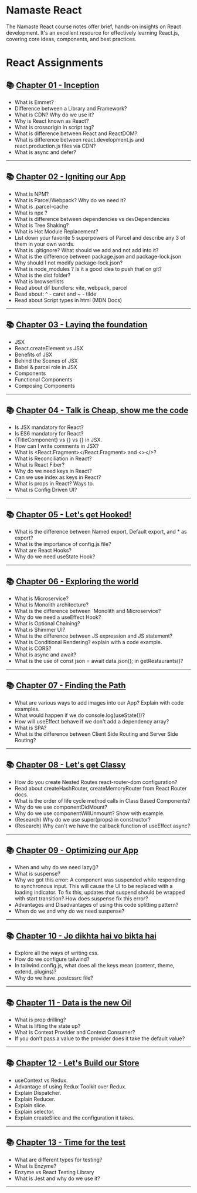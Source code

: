 # Namaste React

The Namaste React course notes offer brief, hands-on insights on React development. It's an excellent resource for effectively learning React.js, covering core ideas, components, and best practices.

# React Assignments

## 📚 [Chapter 01 - Inception](https://github.com/Phogat007/React/tree/main/Chapter%20-%2001%20-%20Inception)
- What is Emmet?
- Difference between a Library and Framework?
- What is CDN? Why do we use it?
- Why is React known as React?
- What is crossorigin in script tag?
- What is difference between React and ReactDOM?
- What is difference between react.development.js and react.production.js files via CDN?
- What is async and defer?

---

## 📚 [Chapter 02 - Igniting our App](https://github.com/Phogat007/React/tree/main/Chapter%20-%2002%20-%20Igniting%20our%20App)

- What is NPM?
- What is Parcel/Webpack? Why do we need it?
- What is .parcel-cache
- What is npx ?
- What is difference between dependencies vs devDependencies
- What is Tree Shaking?
- What is Hot Module Replacement?
- List down your favorite 5 superpowers of Parcel and describe any 3 of them in your
own words.
- What is .gitignore? What should we add and not add into it?
- What is the difference between package.json and package-lock.json
- Why should I not modify package-lock.json?
- What is node_modules ? Is it a good idea to push that on git?
- What is the dist folder?
- What is browserlists
- Read about dif bundlers: vite, webpack, parcel
- Read about: ^ - caret and ~ - tilde
- Read about Script types in html (MDN Docs)
---

## 📚 [Chapter 03 - Laying the foundation](https://github.com/Phogat007/React/tree/main/Chapter%20-%2003%20Laying%20the%20foundation)

- JSX
- React.createElement vs JSX
- Benefits of JSX
- Behind the Scenes of JSX
- Babel & parcel role in JSX
- Components
- Functional Components
- Composing Components 
---
## 📚 [Chapter 04 - Talk is Cheap, show me the code](https://github.com/Phogat007/React/tree/main/Chapter%20-%2004%20-%20Talk%20is%20cheap%2C%20show%20me%20the%20code)
- Is JSX mandatory for React?
- Is ES6 mandatory for React?
- {TitleComponent} vs {<TitleComponent/>} vs {<TitleComponent></TitleComponent>} in JSX.
- How can I write comments in JSX?
- What is <React.Fragment></React.Fragment> and <></>?
- What is Reconciliation in React?
- What is React Fiber?
- Why do we need keys in React?
- Can we use index as keys in React?
- What is props in React? Ways to.
- What is Config Driven UI?
---
## 📚 [Chapter 05 - Let's get Hooked!](https://github.com/Phogat007/React/tree/main/Chapter%20-%2005%20-%20Let's%20get%20Hooked)
- What is the difference between Named export, Default export, and * as export?
- What is the importance of config.js file?
- What are React Hooks?
- Why do we need useState Hook?
---
## 📚 [Chapter 06 - Exploring the world](https://github.com/Phogat007/React/tree/main/Chapter%20-%2006%20-%20Exploring%20the%20world)
- What is Microservice?
- What is Monolith architecture?
- What is the difference between `Monolith and Microservice?
- Why do we need a useEffect Hook?
- What is Optional Chaining?
- What is Shimmer UI?
- What is the difference between JS expression and JS statement?
- What is Conditional Rendering? explain with a code example.
- What is CORS?
- What is async and await?
- What is the use of const json = await data.json(); in getRestaurants()?
---
## 📚 [Chapter 07 - Finding the Path](https://github.com/Phogat007/React/tree/main/Chapter%20-%2007%20-%20Finding%20the%20path)
- What are various ways to add images into our App? Explain with code examples.
- What would happen if we do console.log(useState())?
- How will useEffect behave if we don't add a dependency array?
- What is SPA?
- What is the difference between Client Side Routing and Server Side Routing?
---
## 📚 [Chapter 08 - Let's get Classy](https://github.com/Phogat007/React/tree/main/Chapter%20-%2008%20-%20Let's%20get%20Classy)
- How do you create Nested Routes react-router-dom configuration?
- Read about createHashRouter, createMemoryRouter from React Router docs.
- What is the order of life cycle method calls in Class Based Components?
- Why do we use componentDidMount?
- Why do we use componentWillUnmount? Show with example.
- (Research) Why do we use super(props) in constructor?
- (Research) Why can't we have the callback function of useEffect async?
---
## 📚 [Chapter 09 - Optimizing our App](https://github.com/Phogat007/React/tree/main/Chapter%20-%2009%20-%20Optimizing%20our%20app)
- When and why do we need lazy()?
- What is suspense?
- Why we got this error: A component was suspended while responding to synchronous input. This will cause the UI to be replaced with a loading indicator. To fix this, updates that suspend should be wrapped with start transition? How does suspense fix this error?
- Advantages and Disadvantages of using this code splitting pattern?
- When do we and why do we need suspense?
---
## 📚 [Chapter 10 - Jo dikhta hai vo bikta hai](https://github.com/Phogat007/React/tree/main/Chapter%20-%2010%20-%20Jo%20Dikta%20hai%2C%20vo%20bikta%20hai)
- Explore all the ways of writing css.
- How do we configure tailwind?
- In tailwind.config.js, what does all the keys mean (content, theme, extend, plugins)?
- Why do we have .postcssrc file?

---
## 📚 [Chapter 11 - Data is the new Oil](https://github.com/Phogat007/React/tree/main/Chapter%20-%2011%20-%20Data%20is%20the%20new%20oil)
- What is prop drilling?
- What is lifting the state up?
- What is Context Provider and Context Consumer?
- If you don’t pass a value to the provider does it take the default value?
---

## 📚 [Chapter 12 - Let's Build our Store](https://github.com/Phogat007/React/tree/main/Chapter%20-%2012%20-%20Lets%20build%20our%20store)
- useContext vs Redux.
- Advantage of using Redux Toolkit over Redux.
- Explain Dispatcher.
- Explain Reducer.
- Explain slice.
- Explain selector.
- Explain createSlice and the configuration it takes.
---

## 📚 [Chapter 13 - Time for the test](https://github.com/Phogat007/React/tree/main/Chapter%20-%2013%20-%20Time%20for%20the%20test)
- What are different types for testing?
- What is Enzyme?
- Enzyme vs React Testing Library
- What is Jest and why do we use it?
---
